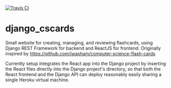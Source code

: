 [![Travis CI](https://travis-ci.com/B-T-D/django_cscards.svg?branch=master)](https://travis-ci.com/github/B-T-D/django_cscards)

# django_cscards
Small website for creating, managing, and reviewing flashcards, using Django REST Framework for backend and ReactJS for frontend. Originally inspired by https://github.com/jwasham/computer-science-flash-cards

Currently setup integrates the React app into the Django project by inserting the React files directly into the Django project's directory, so that both the React frontend and the Django API can deploy reasonably easily sharing a single Heroku virtual machine. 
